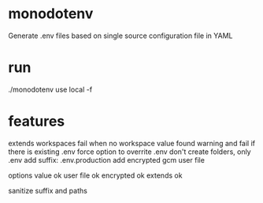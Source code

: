 # monodotenv
Generate .env files based on single source configuration file in YAML

# run
./monodotenv use local -f

# features
extends workspaces
fail when no workspace value found
warning and fail if there is existing .env
force option to overrite .env
don't create folders, only .env
add suffix: .env.production
add encrypted gcm
user file

options
value ok
user file ok
encrypted ok
extends ok

sanitize suffix and paths